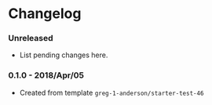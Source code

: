 # Changelog

### Unreleased

* List pending changes here.

### 0.1.0 - 2018/Apr/05

* Created from template `greg-1-anderson/starter-test-46`
